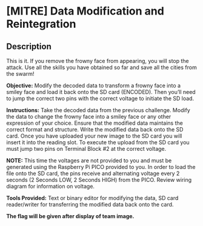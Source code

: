 # [MITRE] Data Modification and Reintegration

## Description

This is it. If you remove the frowny face from appearing, you will stop the attack. Use all the skills you have obtained so far and save all the cities from the swarm!

**Objective:** Modify the decoded data to transform a frowny face into a smiley face and load it back onto the SD card (ENCODED). Then you’ll need to jump the correct two pins with the correct voltage to initiate the SD load. 

**Instructions:** Take the decoded data from the previous challenge. Modify the data to change the frowny face into a smiley face or any other expression of your choice. Ensure that the modified data maintains the correct format and structure. Write the modified data back onto the SD card. Once you have uploaded your new image to the SD card you will insert it into the reading slot. To execute the upload from the SD card you must jump two pins on Terminal Block #2 at the correct voltage.

**NOTE:** This time the voltages are not provided to you and must be generated using the Raspberry Pi PICO provided to you. In order to load the file onto the SD card, the pins receive and alternating voltage every 2 seconds (2 Seconds LOW, 2 Seconds HIGH) from the PICO. Review wiring diagram for information on voltage.

**Tools Provided:** Text or binary editor for modifying the data, SD card reader/writer for transferring the modified data back onto the card.

**The flag will be given after display of team image.**


